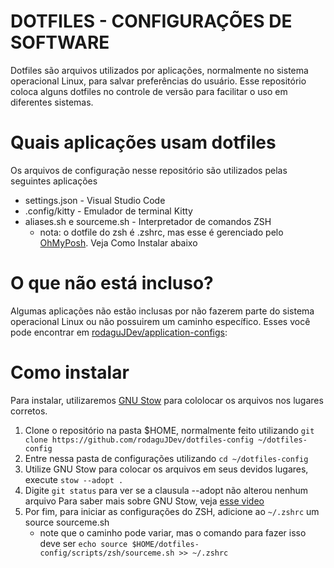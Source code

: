 # DOTFILES - CONFIGURAÇÕES DE SOFTWARE

Dotfiles são arquivos utilizados por aplicações, normalmente no sistema operacional Linux, para salvar preferências do usuário.
Esse repositório coloca alguns dotfiles no controle de versão para facilitar o uso em diferentes sistemas.

# Quais aplicações usam dotfiles

Os arquivos de configuração nesse repositório são utilizados pelas seguintes aplicações

-   settings.json - Visual Studio Code
-   .config/kitty - Emulador de terminal Kitty
-   aliases.sh e sourceme.sh - Interpretador de comandos ZSH
    -   nota: o dotfile do zsh é .zshrc, mas esse é gerenciado pelo [OhMyPosh](https://github.com/ohmyzsh/ohmyzsh). Veja Como Instalar abaixo

# O que não está incluso?

Algumas aplicações não estão inclusas por não fazerem parte do sistema operacional Linux ou não possuirem um caminho específico.
Esses você pode encontrar em [rodaguJDev/application-configs](https://github.com/rodaguJDev/application-configs/):

# Como instalar

Para instalar, utilizaremos [GNU Stow](https://www.gnu.org/software/stow/) para cololocar os arquivos nos lugares corretos.

1. Clone o repositório na pasta $HOME, normalmente feito utilizando `git clone https://github.com/rodaguJDev/dotfiles-config ~/dotfiles-config`
2. Entre nessa pasta de configurações utilizando `cd ~/dotfiles-config`
3. Utilize GNU Stow para colocar os arquivos em seus devidos lugares, execute `stow --adopt .`
4. Digite `git status` para ver se a clausula --adopt não alterou nenhum arquivo
   Para saber mais sobre GNU Stow, veja [esse video](https://www.youtube.com/watch?v=y6XCebnB9gs)
5. Por fim, para iniciar as configurações do ZSH, adicione ao `~/.zshrc` um source sourceme.sh
    - note que o caminho pode variar, mas o comando para fazer isso deve ser `echo source $HOME/dotfiles-config/scripts/zsh/sourceme.sh >> ~/.zshrc`
